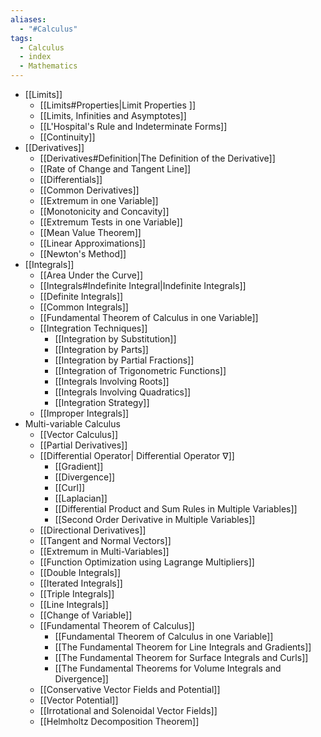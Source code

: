 ```yaml
---
aliases:
  - "#Calculus"
tags:
  - Calculus
  - index
  - Mathematics
---
```

- [[Limits]]
	- [[Limits#Properties|Limit Properties ]]
	- [[Limits, Infinities and Asymptotes]]
	- [[L'Hospital's Rule and Indeterminate Forms]]
	- [[Continuity]]
- [[Derivatives]]
	- [[Derivatives#Definition|The Definition of the Derivative]]
	- [[Rate of Change and Tangent Line]]
	- [[Differentials]]
	- [[Common Derivatives]]
	- [[Extremum in one Variable]]
	- [[Monotonicity and Concavity]]
	- [[Extremum Tests in one Variable]]
	- [[Mean Value Theorem]]
	- [[Linear Approximations]]
	- [[Newton's Method]]
- [[Integrals]]
	- [[Area Under the Curve]]
	- [[Integrals#Indefinite Integral|Indefinite Integrals]]
	- [[Definite Integrals]]
	- [[Common Integrals]]
	- [[Fundamental Theorem of Calculus in one Variable]]
	- [[Integration Techniques]]
		- [[Integration by Substitution]]
		- [[Integration by Parts]]
		- [[Integration by Partial Fractions]]
		- [[Integration of Trigonometric Functions]]
		- [[Integrals Involving Roots]]
		- [[Integrals Involving Quadratics]]
		- [[Integration Strategy]]
	- [[Improper Integrals]]
- Multi-variable Calculus
	- [[Vector Calculus]]
	- [[Partial Derivatives]]
	- [[Differential Operator| Differential Operator ∇]]
		- [[Gradient]]
		- [[Divergence]]
		- [[Curl]]
		- [[Laplacian]]
		- [[Differential Product and Sum Rules in Multiple Variables]]
		- [[Second Order Derivative in Multiple Variables]]
	- [[Directional Derivatives]]
	- [[Tangent and Normal Vectors]]
	- [[Extremum in Multi-Variables]]
	- [[Function Optimization using Lagrange Multipliers]]
	- [[Double Integrals]]
	- [[Iterated Integrals]]
	- [[Triple Integrals]]
	- [[Line Integrals]]
	- [[Change of Variable]]
	- [[Fundamental Theorem of Calculus]]
		- [[Fundamental Theorem of Calculus in one Variable]]
		- [[The Fundamental Theorem for Line Integrals and Gradients]]
		- [[The Fundamental Theorem for Surface Integrals and Curls]]
		- [[The Fundamental Theorems for Volume Integrals and Divergence]]
	- [[Conservative Vector Fields and Potential]]
	- [[Vector Potential]]
	- [[Irrotational and Solenoidal Vector Fields]]
	- [[Helmholtz Decomposition Theorem]]